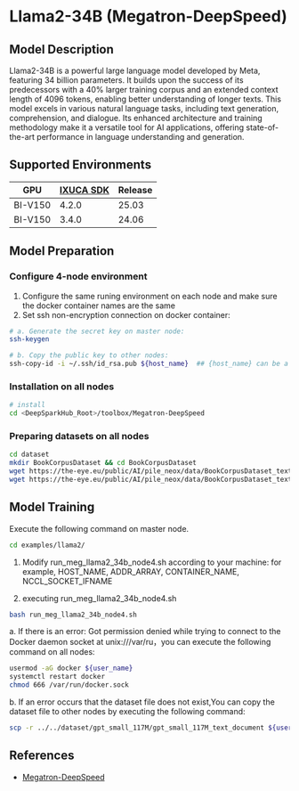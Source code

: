 # Llama2-34B (Megatron-DeepSpeed)

## Model Description

Llama2-34B is a powerful large language model developed by Meta, featuring 34 billion parameters. It builds upon the
success of its predecessors with a 40% larger training corpus and an extended context length of 4096 tokens, enabling
better understanding of longer texts. This model excels in various natural language tasks, including text generation,
comprehension, and dialogue. Its enhanced architecture and training methodology make it a versatile tool for AI
applications, offering state-of-the-art performance in language understanding and generation.

## Supported Environments

| GPU    | [IXUCA SDK](https://gitee.com/deep-spark/deepspark#%E5%A4%A9%E6%95%B0%E6%99%BA%E7%AE%97%E8%BD%AF%E4%BB%B6%E6%A0%88-ixuca) | Release |
|--------|-----------|---------|
| BI-V150 | 4.2.0     |  25.03  |
| BI-V150 | 3.4.0     |  24.06  |

## Model Preparation

### Configure 4-node environment

1. Configure the same runing environment on each node and make sure the docker container names are the same
2. Set ssh non-encryption connection on docker container:

```sh
# a. Generate the secret key on master node:
ssh-keygen

# b. Copy the public key to other nodes:
ssh-copy-id -i ~/.ssh/id_rsa.pub ${host_name}  ## {host_name} can be a specified Ip address or domain name
```

### Installation on all nodes

```sh
# install
cd <DeepSparkHub_Root>/toolbox/Megatron-DeepSpeed
```

### Preparing datasets on all nodes

```sh
cd dataset
mkdir BookCorpusDataset && cd BookCorpusDataset
wget https://the-eye.eu/public/AI/pile_neox/data/BookCorpusDataset_text_document.bin
wget https://the-eye.eu/public/AI/pile_neox/data/BookCorpusDataset_text_document.idx
```

## Model Training

Execute the following command on master node.

```sh
cd examples/llama2/
```

1. Modify run_meg_llama2_34b_node4.sh according to your machine: for example, HOST_NAME, ADDR_ARRAY, CONTAINER_NAME,
   NCCL_SOCKET_IFNAME

2. executing run_meg_llama2_34b_node4.sh

```sh
bash run_meg_llama2_34b_node4.sh
```

a. If there is an error: Got permission denied while trying to connect to the Docker daemon socket at
unix:///var/ru，you can execute the following command on all nodes:

```sh
usermod -aG docker ${user_name} 
systemctl restart docker
chmod 666 /var/run/docker.sock

```

b. If an error occurs that the dataset file does not exist,You can copy the dataset file to other nodes by executing the
following command:

```sh
scp -r ../../dataset/gpt_small_117M/gpt_small_117M_text_document ${user_name}@${host_name}:path/to/megatron-deepspeed/dataset/gpt_small_117M/gpt_small_117M_text_document
```

## References

- [Megatron-DeepSpeed](https://github.com/microsoft/Megatron-DeepSpeed)
